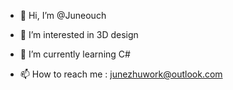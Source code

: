 - 👋 Hi, I’m @Juneouch
- 👀 I’m interested in 3D design
- 🌱 I’m currently learning C#

- 📫 How to reach me : junezhuwork@outlook.com

<!---
Juneouch/Juneouch is a ✨ special ✨ repository because its `README.md` (this file) appears on your GitHub profile.
You can click the Preview link to take a look at your changes.
--->
